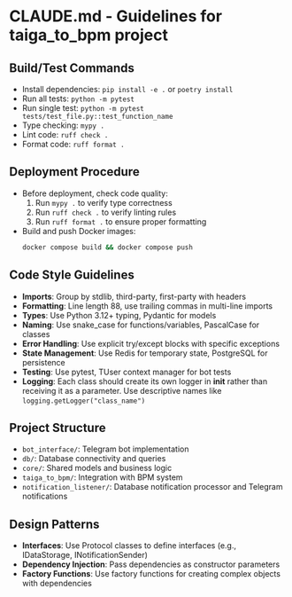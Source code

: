 # CLAUDE.md - Guidelines for taiga_to_bpm project

## Build/Test Commands
- Install dependencies: `pip install -e .` or `poetry install`
- Run all tests: `python -m pytest`
- Run single test: `python -m pytest tests/test_file.py::test_function_name`
- Type checking: `mypy .`
- Lint code: `ruff check .`
- Format code: `ruff format .`

## Deployment Procedure
- Before deployment, check code quality:
  1. Run `mypy .` to verify type correctness
  2. Run `ruff check .` to verify linting rules
  3. Run `ruff format .` to ensure proper formatting
- Build and push Docker images:
  ```bash
  docker compose build && docker compose push
  ```

## Code Style Guidelines
- **Imports**: Group by stdlib, third-party, first-party with headers
- **Formatting**: Line length 88, use trailing commas in multi-line imports
- **Types**: Use Python 3.12+ typing, Pydantic for models
- **Naming**: Use snake_case for functions/variables, PascalCase for classes
- **Error Handling**: Use explicit try/except blocks with specific exceptions
- **State Management**: Use Redis for temporary state, PostgreSQL for persistence
- **Testing**: Use pytest, TUser context manager for bot tests
- **Logging**: Each class should create its own logger in __init__ rather than receiving it as a parameter. Use descriptive names like `logging.getLogger("class_name")`

## Project Structure
- `bot_interface/`: Telegram bot implementation
- `db/`: Database connectivity and queries
- `core/`: Shared models and business logic
- `taiga_to_bpm/`: Integration with BPM system
- `notification_listener/`: Database notification processor and Telegram notifications

## Design Patterns
- **Interfaces**: Use Protocol classes to define interfaces (e.g., IDataStorage, INotificationSender)
- **Dependency Injection**: Pass dependencies as constructor parameters
- **Factory Functions**: Use factory functions for creating complex objects with dependencies